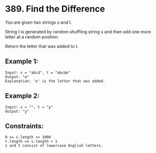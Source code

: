 # 389. Find the Difference
     
You are given two strings s and t.

String t is generated by random shuffling string s and then add one more letter at a random position.

Return the letter that was added to t.

## Example 1:

    Input: s = "abcd", t = "abcde"
    Output: "e"
    Explanation: 'e' is the letter that was added.

## Example 2:

    Input: s = "", t = "y"
    Output: "y"

## Constraints:

    0 <= s.length <= 1000
    t.length == s.length + 1
    s and t consist of lowercase English letters.
